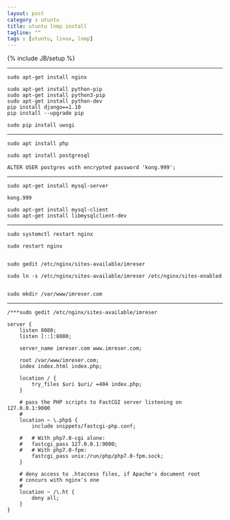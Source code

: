 ```yaml
---
layout: post
category : utuntu
title: utuntu lnmp install
tagline: ""
tags : [utuntu, linux, lnmp]
---
```

{% include JB/setup %}




***

	sudo apt-get install nginx
	
	sudo apt-get install python-pip
	sudo apt-get install python3-pip
	sudo apt-get install python-dev
	pip install django==1.10
	pip install --upgrade pip
	
	sudo pip install uwsgi



***

	sudo apt install php
	
	sudo apt install postgresql
	
	ALTER USER postgres with encrypted password 'kong.999';


***

	sudo apt-get install mysql-server 
	
	kong.999
	
	sudo apt-get install mysql-client
	sudo apt-get install libmysqlclient-dev

***

	sudo systemctl restart nginx
	
	sudo restart nginx
	
	
	sudo gedit /etc/nginx/sites-available/imreser
	
	sudo ln -s /etc/nginx/sites-available/imreser /etc/nginx/sites-enabled
	
	
	sudo mkdir /var/www/imreser.com


***

	/***sudo gedit /etc/nginx/sites-available/imreser

	server {
		listen 8080;
		listen [::]:8080;
	
		server_name imreser.com www.imreser.com;
	
		root /var/www/imreser.com;
		index index.html index.php;
	
		location / {
			try_files $uri $uri/ =404 index.php;
		}
	
		# pass the PHP scripts to FastCGI server listening on 127.0.0.1:9000
		#
		location ~ \.php$ {
			include snippets/fastcgi-php.conf;
		
		#	# With php7.0-cgi alone:
		#	fastcgi_pass 127.0.0.1:9000;
		#	# With php7.0-fpm:
			fastcgi_pass unix:/run/php/php7.0-fpm.sock;
		}
	
		# deny access to .htaccess files, if Apache's document root
		# concurs with nginx's one
		#
		location ~ /\.ht {
			deny all;
		}
	}
